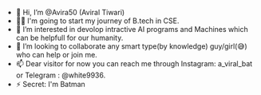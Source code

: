 - 👋 Hi, I’m @Avira50 (Aviral Tiwari)
- 🐱‍👤 I'm going to start my journey of B.tech in CSE.
- 👀 I’m interested in devolop intractive AI programs and Machines which can be helpfull for our humanity.
- 💞️ I’m looking to collaborate any smart type(by knowledge) guy/girl(😅) who can help or join me.
- 📫 Dear visitor  for now you can reach me through Instagram: a_viral_bat or Telegram : @white9936.
-  ⚡ Secret: I'm Batman

<!---
Avira50/Avira50 is a ✨ special ✨ repository because its `README.md` (this file) appears on your GitHub profile.
You can click the Preview link to take a look at your changes.
--->
